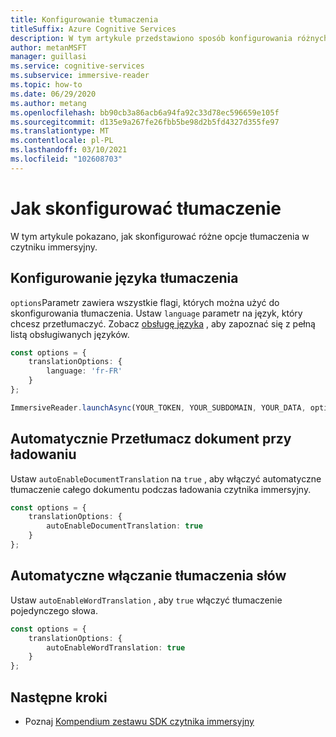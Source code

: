 ```yaml
---
title: Konfigurowanie tłumaczenia
titleSuffix: Azure Cognitive Services
description: W tym artykule przedstawiono sposób konfigurowania różnych opcji tłumaczenia.
author: metanMSFT
manager: guillasi
ms.service: cognitive-services
ms.subservice: immersive-reader
ms.topic: how-to
ms.date: 06/29/2020
ms.author: metang
ms.openlocfilehash: bb90cb3a86acb6a94fa92c33d78ec596659e105f
ms.sourcegitcommit: d135e9a267fe26fbb5be98d2b5fd4327d355fe97
ms.translationtype: MT
ms.contentlocale: pl-PL
ms.lasthandoff: 03/10/2021
ms.locfileid: "102608703"
---
```

# <a name="how-to-configure-translation"></a>Jak skonfigurować tłumaczenie

W tym artykule pokazano, jak skonfigurować różne opcje tłumaczenia w czytniku immersyjny.

## <a name="configure-translation-language"></a>Konfigurowanie języka tłumaczenia

`options`Parametr zawiera wszystkie flagi, których można użyć do skonfigurowania tłumaczenia. Ustaw `language` parametr na język, który chcesz przetłumaczyć. Zobacz [obsługę języka](./language-support.md) , aby zapoznać się z pełną listą obsługiwanych języków.

```typescript
const options = {
    translationOptions: {
        language: 'fr-FR'
    }
};

ImmersiveReader.launchAsync(YOUR_TOKEN, YOUR_SUBDOMAIN, YOUR_DATA, options);
```

## <a name="automatically-translate-the-document-on-load"></a>Automatycznie Przetłumacz dokument przy ładowaniu

Ustaw `autoEnableDocumentTranslation` na `true` , aby włączyć automatyczne tłumaczenie całego dokumentu podczas ładowania czytnika immersyjny.

```typescript
const options = {
    translationOptions: {
        autoEnableDocumentTranslation: true
    }
};
```

## <a name="automatically-enable-word-translation"></a>Automatyczne włączanie tłumaczenia słów

Ustaw `autoEnableWordTranslation` , aby `true` włączyć tłumaczenie pojedynczego słowa.

```typescript
const options = {
    translationOptions: {
        autoEnableWordTranslation: true
    }
};
```

## <a name="next-steps"></a>Następne kroki

* Poznaj [Kompendium zestawu SDK czytnika immersyjny](./reference.md)